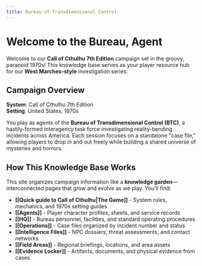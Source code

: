 ```yaml
---
title: Bureau of Transdimensional Control
---
```

# Welcome to the Bureau, Agent

Welcome to our **Call of Cthulhu 7th Edition** campaign set in the groovy, paranoid 1970s! This knowledge base serves as your player resource hub for our **West Marches-style** investigation series.

## Campaign Overview

**System**: Call of Cthulhu 7th Edition  
**Setting**: United States, 1970s  

You play as agents of the **Bureau of Transdimensional Control (BTC)**, a hastily-formed interagency task force investigating reality-bending incidents across America. Each session focuses on a standalone "case file," allowing players to drop in and out freely while building a shared universe of mysteries and horrors.

## How This Knowledge Base Works

This site organizes campaign information like a **knowledge garden**—interconnected pages that grow and evolve as we play. You'll find:

- **[[Quick guide to Call of Cthulhu|The Game]]** - System rules, mechanics, and 1970s setting guides
- **[[Agents]]** - Player character profiles, sheets, and service records
- **[[HQ]]** - Bureau personnel, facilities, and standard operating procedures
- **[[Operations]]** - Case files organized by incident number and status
- **[[Intelligence Files]]** - NPC dossiers, threat assessments, and contact networks
- **[[Field Areas]]** - Regional briefings, locations, and area assets
- **[[Evidence Locker]]** - Artifacts, documents, and physical evidence from cases


